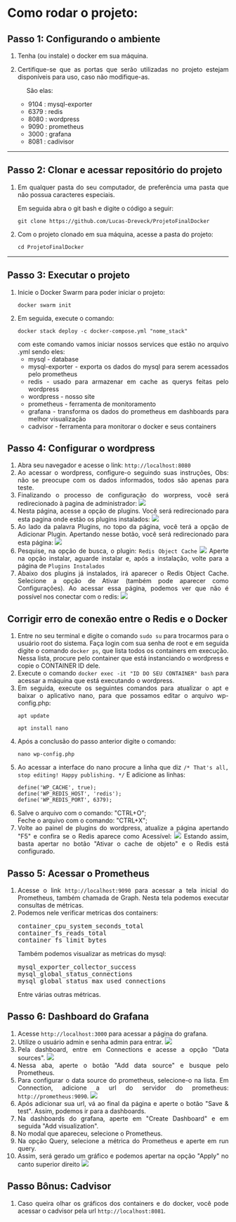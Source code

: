 <body style="text-align: justify">
    <h1>Como rodar o projeto:</h1>
    <div>
        <h2>Passo 1: Configurando o ambiente</h2>
        <ol>
            <li><p>Tenha (ou instale) o docker em sua máquina.</p></li>
            <li>
                <p>
                    Certifique-se que as portas que serão utilizadas no projeto estejam disponíveis para uso, caso não modifique-as.
                </p>
                <p style="margin-left: 20px">São elas:</p>
                <ul>
                    <li>9104 : mysql-exporter</li>
                    <li>6379 : redis</li>
                    <li>8080 : wordpress</li>
                    <li>9090 : prometheus</li>
                    <li>3000 : grafana</li>
                    <li>8081 : cadivisor</li>
                </ul>
            </li>
        </ol>
    </div>
    <hr/>
    <div>
        <h2>
            Passo 2: Clonar e acessar repositório do projeto
        </h2>
        <ol>
            <li>
                <p>
                    Em qualquer pasta do seu computador, de preferência uma pasta que não possua caracteres especiais.
                </p>
                <p>
                    Em seguida abra o git bash e digite o código a seguir:
                </p>
                <pre><code>git clone https://github.com/Lucas-Dreveck/ProjetoFinalDocker</code></pre>
            </li>
            <li>
                Com o projeto clonado em sua máquina, acesse a pasta do projeto:
                <pre><code>cd ProjetoFinalDocker</code></pre>
            </li>
        </ol>
    </div>
    <hr/>
    <div>
        <h2>Passo 3: Executar o projeto</h2>
        <ol>
            <li>
                Inicie o Docker Swarm para poder iniciar o projeto:
                <pre><code>docker swarm init</code></pre>
            </li>
            <li>
                Em seguida, execute o comando:
                <pre><code>docker stack deploy -c docker-compose.yml "nome_stack"</code></pre>
                com este comando vamos iniciar nossos services que estão no arquivo .yml sendo eles:
                <ul>
                    <li>mysql - database</li>
                    <li>mysql-exporter - exporta os dados do mysql para serem acessados pelo prometheus</li>
                    <li>redis - usado para armazenar em cache as querys feitas pelo wordpress</li>
                    <li>wordpress - nosso site</li>
                    <li>prometheus - ferramenta de monitoramento</li>
                    <li>grafana - transforma os dados do prometheus em dashboards para melhor visualização</li>
                    <li>cadvisor - ferramenta para monitorar o docker e seus containers</li>
                </ul>
            </li>
        </ol>
    </div>
    <div>
        <h2>Passo 4: Configurar o wordpress</h2>
        <ol>
            <li>Abra seu navegador e acesse o link: <code>http://localhost:8080</code></li>
            <li>
                Ao acessar o wordpress, configure-o seguindo suas instruções, Obs: não se preocupe com os dados informados, todos são apenas para teste.
            </li>
            <li>
                Finalizando o processo de configuração do worpress, você será redirecionado à pagina de administrador:
                <img src="./md/image_wp_admin.png"/>                  
            </li>
            <li>
                Nesta página, acesse a opção de plugins. Você será redirecionado para esta pagina onde estão os plugins instalados:
                <img src="./md/image_wp_plugins.png" />
            </li>
            <li>
                Ao lado da palavra Plugins, no topo da página, você terá a opção de Adicionar Plugin. Apertando nesse botão, você será redirecionado para esta página:
                <img src="./md/image_wp_adicionar_plugin.png"/>
            </li>
            <li>
                Pesquise, na opção de busca, o plugin: <code>Redis Object Cache</code>
                <img src="./md/image_wp_redis.png"/>
                Aperte na opção instalar, aguarde instalar e, após a instalação, volte para a página de <code>Plugins Instalados</code>
            </li>
            <li>
                Abaixo dos plugins já instalados, irá aparecer o Redis Object Cache. Selecione a opção de Ativar (também pode aparecer como Configurações). Ao acessar essa página, podemos ver que não é possível nos conectar com o redis:
                <img src="./md/image_wp_erro_redis.png"/>
            </li>
        </ol>
    </div>
    <div>
        <h2>Corrigir erro de conexão entre o Redis e o Docker</h2>
        <ol>
            <li>
                Entre no seu terminal e digite o comando <code>sudo su</code> para trocarmos para o usuário root do sistema. Faça login com sua senha de root e em seguida digite o comando <code>docker ps</code>, que lista todos os containers em execução. Nessa lista, procure pelo container que está instanciando o wordpress e copie o CONTAINER ID dele.
            </li>
            <li>
                Execute o comando <code>docker exec -it "ID DO SEU CONTAINER" bash</code> para acessar a máquina que está executando o wordpress.
            </li>
            <li>
                Em seguida, execute os seguintes comandos para atualizar o apt e baixar o aplicativo nano, para que possamos editar o arquivo wp-config.php:
                <pre><code>apt update</code></pre>
                <pre><code>apt install nano</code></pre>
            </li>
            <li>
                Após a conclusão do passo anterior digite o comando:
                <pre><code>nano wp-config.php</code></pre>
            </li>
            <li>
                Ao acessar a interface do nano procure a linha que diz <code>/* That's all, stop editing! Happy publishing. */</code>
                E adicione as linhas:
                <pre><code>define('WP_CACHE', true);<br>define('WP_REDIS_HOST', 'redis');<br>define('WP_REDIS_PORT', 6379);</code></pre>
            </li>
            <li>
                Salve o arquivo com o comando: "CTRL+O";<br>
                Feche o arquivo com o comando: "CTRL+X";
            </li>
            <li>
                Volte ao painel de plugins do wordpress, atualize a página apertando "F5" e confira se o Redis aparece como Acessível:
                <img src="./md/image_wp_redis_acessivel.png"/>
                Estando assim, basta apertar no botão "Ativar o cache de objeto" e o Redis está configurado.
            </li>
        </ol>
    </div>
    <div>
        <h2>Passo 5: Acessar o Prometheus</h2>
        <ol>
            <li>
                Acesse o link <code>http://localhost:9090</code> para acessar a tela inicial do Prometheus, também chamada de Graph. Nesta tela podemos executar consultas de métricas.
            </li>
            <li>
                Podemos nele verificar metricas dos containers:
                <pre>container_cpu_system_seconds_total<br>container_fs_reads_total<br>container_fs_limit_bytes</pre>
                Também podemos visualizar as metricas do mysql:
                <pre>mysql_exporter_collector_success<br>mysql_global_status_connections<br>mysql_global_status_max_used_connections</pre>
                Entre várias outras métricas.
            </li>
        </ol>
    </div>
    <div>
        <h2>Passo 6: Dashboard do Grafana</h2>
        <ol>
            <li>
                Acesse <code>http://localhost:3000</code> para acessar a página do grafana.
            </li>
            <li>
                Utilize o usuário admin e senha admin para entrar.
                <img src="./md/image_grafana_login.png"/>
            </li>
            <li>
                Pela dashboard, entre em Connections e acesse a opção "Data sources".
                <img src="./md/image_grafana_datasource.png"/>
            </li>
            <li>
                Nessa aba, aperte o botão "Add data source" e busque pelo Prometheus.
            </li>
            <li>
                Para configurar o data source do prometheus, selecione-o na lista.
                Em Connection, adicione a url do servidor do prometheus: <code>http://prometheus:9090</code>.
                <img src="./md/image_grafana_prometheus.png"/>
            </li>
            <li>Após adicionar sua url, vá ao final da página e aperte o botão "Save & test". Assim, podemos ir para a dashboards.</li>
            <li>Na dashboards do grafana, aperte em "Create Dashboard" e em seguida "Add visualization".</li>
            <li>No modal que apareceu, selecione o Prometheus.</li>
            <li>Na opção Query, selecione a métrica do Prometheus e aperte em run query.</li>
            <li>
                Assim, será gerado um gráfico e podemos apertar na opção "Apply" no canto superior direito
                <img src="./md/image_grafana_setqueries.png"/>
            </li>
        </ol>
    </div>
    <div>
        <h2>Passo Bônus: Cadvisor</h2>
        <ol>
            <li>Caso queira olhar os gráficos dos containers e do docker, você pode acessar o cadvisor pela url <code>http://localhost:8081</code>.</li>
        </ol>
    </div>
</body>

